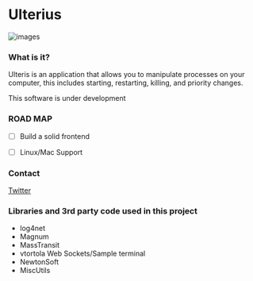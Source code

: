 # Ulterius 

![images](http://i.andrew.im/12bruk.png)

### What is it?

Ulteris is an application that allows you to manipulate processes on your computer, this includes starting, restarting, killing, and priority changes.

This software is under development 

### ROAD MAP

- [ ] Build a solid frontend

- [ ] Linux/Mac Support


### Contact

[Twitter](https://twitter.com/andrewmd5)


### Libraries and 3rd party code used in this project 

- log4net
- Magnum
- MassTransit
- vtortola Web Sockets/Sample terminal
- NewtonSoft
- MiscUtils
